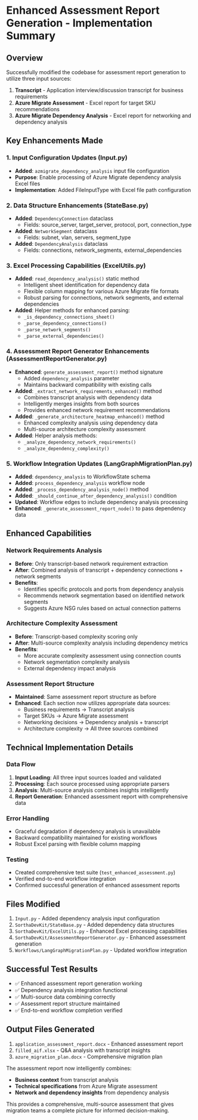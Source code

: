 # Enhanced Assessment Report Generation - Implementation Summary

## Overview
Successfully modified the codebase for assessment report generation to utilize three input sources:
1. **Transcript** - Application interview/discussion transcript for business requirements
2. **Azure Migrate Assessment** - Excel report for target SKU recommendations  
3. **Azure Migrate Dependency Analysis** - Excel report for networking and dependency analysis

## Key Enhancements Made

### 1. Input Configuration Updates (Input.py)
- **Added**: `azmigrate_dependency_analysis` input file configuration
- **Purpose**: Enable processing of Azure Migrate dependency analysis Excel files
- **Implementation**: Added FileInputType with Excel file path configuration

### 2. Data Structure Enhancements (StateBase.py)
- **Added**: `DependencyConnection` dataclass
  - Fields: source_server, target_server, protocol, port, connection_type
- **Added**: `NetworkSegment` dataclass
  - Fields: subnet, vlan, servers, segment_type
- **Added**: `DependencyAnalysis` dataclass
  - Fields: connections, network_segments, external_dependencies

### 3. Excel Processing Capabilities (ExcelUtils.py)
- **Added**: `read_dependency_analysis()` static method
  - Intelligent sheet identification for dependency data
  - Flexible column mapping for various Azure Migrate file formats
  - Robust parsing for connections, network segments, and external dependencies
- **Added**: Helper methods for enhanced parsing:
  - `_is_dependency_connections_sheet()`
  - `_parse_dependency_connections()`
  - `_parse_network_segments()`
  - `_parse_external_dependencies()`

### 4. Assessment Report Generator Enhancements (AssessmentReportGenerator.py)
- **Enhanced**: `generate_assessment_report()` method signature
  - Added `dependency_analysis` parameter
  - Maintains backward compatibility with existing calls
- **Added**: `_extract_network_requirements_enhanced()` method
  - Combines transcript analysis with dependency data
  - Intelligently merges insights from both sources
  - Provides enhanced network requirement recommendations
- **Added**: `_generate_architecture_heatmap_enhanced()` method
  - Enhanced complexity analysis using dependency data
  - Multi-source architecture complexity assessment
- **Added**: Helper analysis methods:
  - `_analyze_dependency_network_requirements()`
  - `_analyze_dependency_complexity()`

### 5. Workflow Integration Updates (LangGraphMigrationPlan.py)
- **Added**: `dependency_analysis` to WorkflowState schema
- **Added**: `process_dependency_analysis` workflow node
- **Added**: `_process_dependency_analysis_node()` method
- **Added**: `_should_continue_after_dependency_analysis()` condition
- **Updated**: Workflow edges to include dependency analysis processing
- **Enhanced**: `_generate_assessment_report_node()` to pass dependency data

## Enhanced Capabilities

### Network Requirements Analysis
- **Before**: Only transcript-based network requirement extraction
- **After**: Combined analysis of transcript + dependency connections + network segments
- **Benefits**: 
  - Identifies specific protocols and ports from dependency analysis
  - Recommends network segmentation based on identified network segments
  - Suggests Azure NSG rules based on actual connection patterns

### Architecture Complexity Assessment
- **Before**: Transcript-based complexity scoring only
- **After**: Multi-source complexity analysis including dependency metrics
- **Benefits**:
  - More accurate complexity assessment using connection counts
  - Network segmentation complexity analysis
  - External dependency impact analysis

### Assessment Report Structure
- **Maintained**: Same assessment report structure as before
- **Enhanced**: Each section now utilizes appropriate data sources:
  - Business requirements → Transcript analysis
  - Target SKUs → Azure Migrate assessment
  - Networking decisions → Dependency analysis + transcript
  - Architecture complexity → All three sources combined

## Technical Implementation Details

### Data Flow
1. **Input Loading**: All three input sources loaded and validated
2. **Processing**: Each source processed using appropriate parsers
3. **Analysis**: Multi-source analysis combines insights intelligently
4. **Report Generation**: Enhanced assessment report with comprehensive data

### Error Handling
- Graceful degradation if dependency analysis is unavailable
- Backward compatibility maintained for existing workflows
- Robust Excel parsing with flexible column mapping

### Testing
- Created comprehensive test suite (`test_enhanced_assessment.py`)
- Verified end-to-end workflow integration
- Confirmed successful generation of enhanced assessment reports

## Files Modified
1. `Input.py` - Added dependency analysis input configuration
2. `SorthaDevKit/StateBase.py` - Added dependency data structures
3. `SorthaDevKit/ExcelUtils.py` - Enhanced Excel processing capabilities
4. `SorthaDevKit/AssessmentReportGenerator.py` - Enhanced assessment generation
5. `Workflows/LangGraphMigrationPlan.py` - Updated workflow integration

## Successful Test Results
- ✅ Enhanced assessment report generation working
- ✅ Dependency analysis integration functional
- ✅ Multi-source data combining correctly
- ✅ Assessment report structure maintained
- ✅ End-to-end workflow completion verified

## Output Files Generated
1. `application_assessment_report.docx` - Enhanced assessment report
2. `filled_aif.xlsx` - Q&A analysis with transcript insights
3. `azure_migration_plan.docx` - Comprehensive migration plan

The assessment report now intelligently combines:
- **Business context** from transcript analysis
- **Technical specifications** from Azure Migrate assessment
- **Network and dependency insights** from dependency analysis

This provides a comprehensive, multi-source assessment that gives migration teams a complete picture for informed decision-making.
